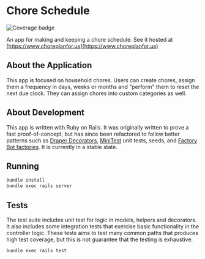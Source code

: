 # Chore Schedule

![Coverage badge](https://img.shields.io/badge/coverage-92%25-brightgreen.svg)

An app for making and keeping a chore schedule. See it hosted at [https://www.choreplanfor.us](https://www.choreplanfor.us)

## About the Application

This app is focused on household chores. Users can create chores, assign them a frequency in days, weeks or months 
and "perform" them to reset the next due clock. They can assign chores into custom categories as well.

## About Development

This app is written with Ruby on Rails. It was originally written to prove a fast proof-of-concept, but has since been
 refactored to follow better patterns such as [Draper Decorators](https://github.com/drapergem/draper), 
 [MiniTest](https://guides.rubyonrails.org/testing.html) unit tests, seeds, and 
 [Factory Bot factories](https://github.com/thoughtbot/factory_bot_rails). It is currently in a stable state. 
 
## Running

```bash
bundle install
bundle exec rails server
```

## Tests

The test suite includes unit test for logic in models, helpers and decorators. It also includes some integration tests
that exercise basic functionality in the controller logic. These tests aims to test many common paths that 
produces high test coverage, but this is not guarantee that the testing is exhaustive.

```bash
bundle exec rails test
```
